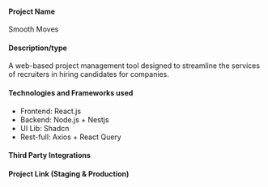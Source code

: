 #### Project Name

Smooth Moves

#### Description/type

A web-based project management tool designed to streamline the services of recruiters in hiring candidates for companies.

#### Technologies and Frameworks used

- Frontend: React.js
- Backend: Node.js + Nestjs
- UI Lib: Shadcn
- Rest-full: Axios + React Query

#### Third Party Integrations

#### Project Link (Staging & Production)

